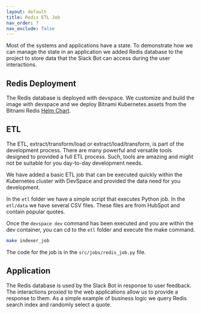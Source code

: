 ```yaml
---
layout: default
title: Redis ETL Job
nav_order: 7
nav_exclude: false
---
```


Most of the systems and applications have a state. To demonstrate how we can manage the state in an application we added Redis database to the project to store data that the Slack Bot can access during the user interactions.

## Redis Deployment

The Redis database is deployed with devspace. We customize and build the image with devspace and we deploy Bitnami Kubernetes assets from the Bitnami Redis <a href="https://artifacthub.io/packages/helm/bitnami/redis" target="_blank">Helm Chart</a>.

## ETL

The ETL, extract/transform/load or extract/load/transform, is part of the development process. There are many powerful and versatile tools designed to provided a full ETL process. Such, tools are amazing and might not be suitable for you day-to-day development needs.

We have added a basic ETL job that can be executed quickly within the Kubernetes cluster with DevSpace and provided the data need for you development.

In the `etl` folder we have a simple script that executes Python job. In the `etl/data` we have several CSV files. These files are from HubSpot and contain popular quotes.

Once the `devspace dev` command has been executed and you are within the dev container, you can cd to the `etl` folder and execute the make command.

```zsh
make indexer_job 
```

The code for the job is in the `src/jobs/redis_job.py` file.

## Application

The Redis database is used by the Slack Bot in response to user feedback. The interactions proxied to the web applications allow us to provide a response to them. As a simple example of business logic we query Redis search index and randomly select a quote.
